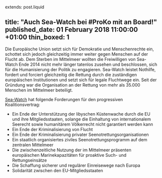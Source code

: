 extends: post.liquid

title: "Auch Sea-Watch bei #ProKo mit an Board!"
published_date:  01 February 2018 11:00:00 +01:00
thin_boxed: 1
---

Die Europäische Union setzt sich für Demokratie und Menschenrechte ein, schottet sich jedoch gleichzeitig immer weiter gegen Menschen auf der Flucht ab. Dem Sterben im Mittelmeer wollten die Freiwilligen von Sea-Watch Ende 2014 nicht mehr länger tatenlos zusehen und beschlossen, sich für die Humanisierung der Politik zu engagieren. Sea-Watch leistet Nothilfe, fordert und forciert gleichzeitig die Rettung durch die zuständigen europäischen Institutionen und setzt sich für legale Fluchtwege ein. Seit der Gründung war die Organisation an der Rettung von mehr als 35.000 Menschen im Mittelmeer beteiligt.

[Sea-Watch](https://sea-watch.org/) hat folgende Forderungen für den progressiven Koalitionsvertrag:

- Ein Ende der Unterstützung der libyschen Küstenwache durch die EU und ihre Mitgliedsstaaten, solange die Einhaltung von internationalem Seerecht sowie humanitärem Völkerrecht nicht garantiert werden kann
- Ein Ende der Kriminalisierung von Flucht
- Ein Ende der Kriminalisierung privater Seenotrettungsorganisationen
- Ein staatlich organisiertes ziviles Seenotrettungsprogramm auf dem zentralen Mittelmeer
- Die zwischenzeitliche Nutzung der im Mittelmeer präsenten europäischen Marinekapazitäten für proaktive Such- und Rettungseinsätze
- Die Schaffung sicherer und regulärer Einreisewege nach Europa
- Solidarität zwischen den EU-Mitgliedsstaaten
